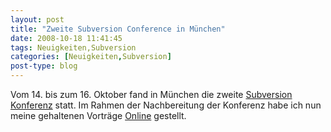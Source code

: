 ```yaml
---
layout: post
title: "Zweite Subversion Conference in München"
date: 2008-10-18 11:41:45
tags: Neuigkeiten,Subversion
categories: [Neuigkeiten,Subversion]
post-type: blog
---
```

Vom 14. bis zum 16. Oktober fand in München die zweite <a href="http://www.subconf.de">Subversion Konferenz</a> statt. Im Rahmen der Nachbereitung der Konferenz habe ich nun meine gehaltenen Vorträge <a href="http://www.soebes.de/public/lectures.de.html">Online</a> gestellt.
